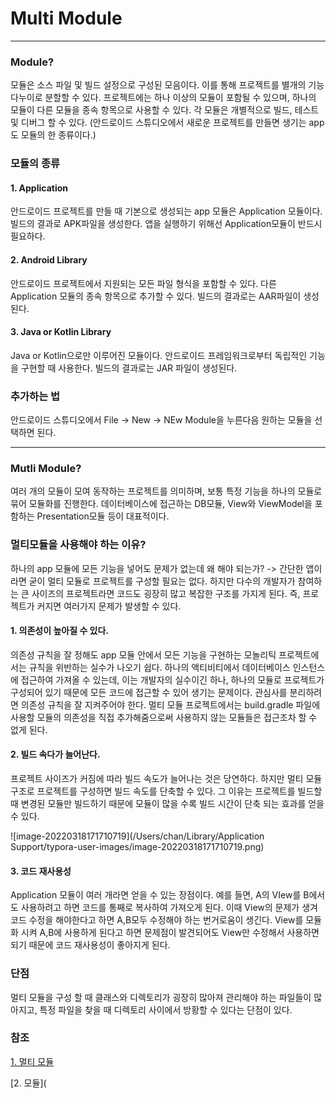 # Multi Module

---

### Module?

모듈은 소스 파일 및 빌드 설정으로 구성된 모음이다. 이를 통해 프로젝트를 별개의 기능 다누이로 분할할 수 있다. 프로젝트에는 하나 이상의 모듈이 포함될 수 있으며, 하나의 모듈이 다른 모듈을 종속 항목으로 사용할 수 있다. 각 모듈은 개별적으로 빌드, 테스트 및 디버그 할 수 있다. (안드로이드 스튜디오에서 새로운 프로젝트를 만들면 생기는 app도 모듈의 한 종류이다.)

### 모듈의 종류

#### 1. Application

안드로이드 프로젝트를 만들 때 기본으로 생성되는 app 모듈은 Application 모듈이다. 빌드의 결과로 APK파일을 생성한다. 앱을 실행하기 위해선 Application모듈이 반드시 필요하다.

#### 2. Android Library

안드로이드 프로젝트에서 지원되는 모든 파일 형식을 포함할 수 있다. 다른 Application 모듈의 종속 항목으로 추가할 수 있다. 빌드의 결과로는 AAR파일이 생성된다.

#### 3. Java or Kotlin Library

Java or Kotlin으로만 이루어진 모듈이다. 안드로이드 프레임워크로부터 독립적인 기능을 구현할 때 사용한다. 빌드의 결과로는 JAR 파일이 생성된다.

### 추가하는 법

안드로이드 스튜디오에서 File -> New -> NEw Module을 누른다음 원하는 모듈을 선택하면 된다.

---

### Mutli Module?

여러 개의 모듈이 모여 동작하는 프로젝트를 의미하며, 보통 특정 기능을 하나의 모듈로 묶어 모듈화를 진행한다. 데이터베이스에 접근하는 DB모듈, View와 ViewModel을 포함하는 Presentation모듈 등이 대표적이다.

### 멀티모듈을 사용해야 하는 이유?

하나의 app 모듈에 모든 기능을 넣어도 문제가 없는데 왜 해야 되는가? -> 간단한 앱이라면 굳이 멀티 모듈로 프로젝트를 구성할 필요는 없다. 하지만 다수의 개발자가 참여하는 큰 사이즈의 프로젝트라면 코드도 굉장히 많고 복잡한 구조를 가지게 된다. 즉, 프로젝트가 커지면 여러가지 문제가 발생할 수 있다.

#### 1. 의존성이 높아질 수 있다.

의존성 규칙을 잘 정해도 app 모듈 안에서 모든 기능을 구현하는 모놀리틱 프로젝트에서는 규칙을 위반하는 실수가 나오기 쉽다. 하나의 액티비티에서 데이터베이스 인스턴스에 접근하여 가져올 수 있는데, 이는 개발자의 실수이긴 하나, 하나의 모듈로 프로젝트가 구성되어 있기 때문에 모든 코드에 접근할 수 있어 생기는 문제이다. 관심사를 분리하려면 의존성 규칙을 잘 지켜주어야 한다. 멀티 모듈 프로젝트에서는 build.gradle 파일에 사용할 모듈의 의존성을 직접 추가해줌으로써 사용하지 않는 모듈들은 접근조차 할 수 없게 된다.

#### 2. 빌드 속다가 늘어난다.

프로젝트 사이즈가 커짐에 따라 빌드 속도가 늘어나는 것은 당연하다. 하지만 멀티 모듈 구조로 프로젝트를 구성하면 빌드 속도를 단축할 수 있다. 그 이유는 프로젝트를 빌드할 때 변경된 모듈만 빌드하기 때문에 모듈이 많을 수록 빌드 시간이 단축 되는 효과를 얻을 수 있다.

![image-20220318171710719](/Users/chan/Library/Application Support/typora-user-images/image-20220318171710719.png)

#### 3. 코드 재사용성

Application 모듈이 여러 개라면 얻을 수 있는 장점이다. 예를 들면, A의 VIew를 B에서도 사용하려고 하면 코드를 통째로 복사하여 가져오게 된다. 이때 View의 문제가 생겨 코드 수정을 해야한다고 하면 A,B모두 수정해야 하는 번거로움이 생긴다. View를 모듈화 시켜 A,B에 사용하게 된다고 하면 문제점이 발견되어도 View만 수정해서 사용하면 되기 때문에 코드 재사용성이 좋아지게 된다.

### 단점

멀티 모듈을 구성 할 때 클래스와 디렉토리가 굉장히 많아져 관리해야 하는 파일들이 많아지고, 특정 파일을 찾을 때 디렉토리 사이에서 방황할 수 있다는 단점이 있다.



### 참조

[1. 멀티 모듈](https://leveloper.tistory.com/201)

[2. 모듈](